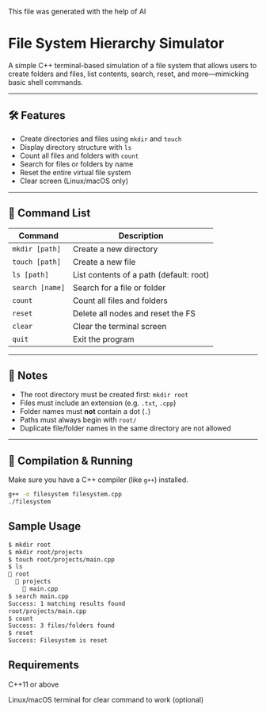 This file was generated with the help of AI

# File System Hierarchy Simulator

A simple C++ terminal-based simulation of a file system that allows users to create folders and files, list contents, search, reset, and more—mimicking basic shell commands.

---

## 🛠 Features

- Create directories and files using `mkdir` and `touch`
- Display directory structure with `ls`
- Count all files and folders with `count`
- Search for files or folders by name
- Reset the entire virtual file system
- Clear screen (Linux/macOS only)

---

## 📂 Command List

| Command           | Description                              |
|------------------|------------------------------------------|
| `mkdir [path]`    | Create a new directory                   |
| `touch [path]`    | Create a new file                        |
| `ls [path]`       | List contents of a path (default: root)  |
| `search [name]`   | Search for a file or folder              |
| `count`           | Count all files and folders              |
| `reset`           | Delete all nodes and reset the FS        |
| `clear`           | Clear the terminal screen                |
| `quit`            | Exit the program                         |

---

## 📌 Notes

- The root directory must be created first: `mkdir root`
- Files must include an extension (e.g. `.txt`, `.cpp`)
- Folder names must **not** contain a dot (`.`)
- Paths must always begin with `root/`
- Duplicate file/folder names in the same directory are not allowed

---

## 🔧 Compilation & Running

Make sure you have a C++ compiler (like `g++`) installed.

```bash
g++ -o filesystem filesystem.cpp
./filesystem

```
## Sample Usage
```bash
$ mkdir root
$ mkdir root/projects
$ touch root/projects/main.cpp
$ ls
📁 root
  📁 projects
    📄 main.cpp
$ search main.cpp
Success: 1 matching results found
root/projects/main.cpp
$ count
Success: 3 files/folders found
$ reset
Success: Filesystem is reset
```
## Requirements
C++11 or above

Linux/macOS terminal for clear command to work (optional)

